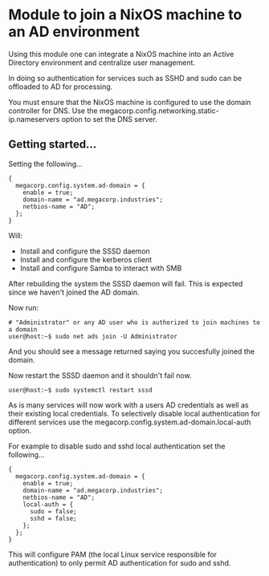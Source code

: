 # Module to join a NixOS machine to an AD environment
Using this module one can integrate a NixOS machine into an Active Directory environment and centralize user management.

In doing so authentication for services such as SSHD and sudo can be offloaded to AD for processing.

You must ensure that the NixOS machine is configured to use the domain controller for DNS. Use the megacorp.config.networking.static-ip.nameservers option to set the DNS server.

## Getting started...
Setting the following...
```
{
  megacorp.config.system.ad-domain = {
    enable = true;
    domain-name = "ad.megacorp.industries";
    netbios-name = "AD";
  };
}
```
Will:
- Install and configure the SSSD daemon
- Install and configure the kerberos client
- Install and configure Samba to interact with SMB

After rebuilding the system the SSSD daemon will fail. This is expected since we haven't joined the AD domain.

Now run:
```console
# "Administrator" or any AD user who is authorized to join machines to a domain
user@host:~$ sudo net ads join -U Administrator
```

And you should see a message returned saying you succesfully joined the domain.

Now restart the SSSD daemon and it shouldn't fail now.
```console
user@host:~$ sudo systemctl restart sssd
```

As is many services will now work with a users AD credentials as well as their existing local credentials. To selectively disable local authentication for different services use the megacorp.config.system.ad-domain.local-auth option.

For example to disable sudo and sshd local authentication set the following...
```
{
  megacorp.config.system.ad-domain = {
    enable = true;
    domain-name = "ad.megacorp.industries";
    netbios-name = "AD";
    local-auth = {
      sudo = false;
      sshd = false;
    };
  };
}
```
This will configure PAM (the local Linux service responsible for authentication) to only permit AD authentication for sudo and sshd.

